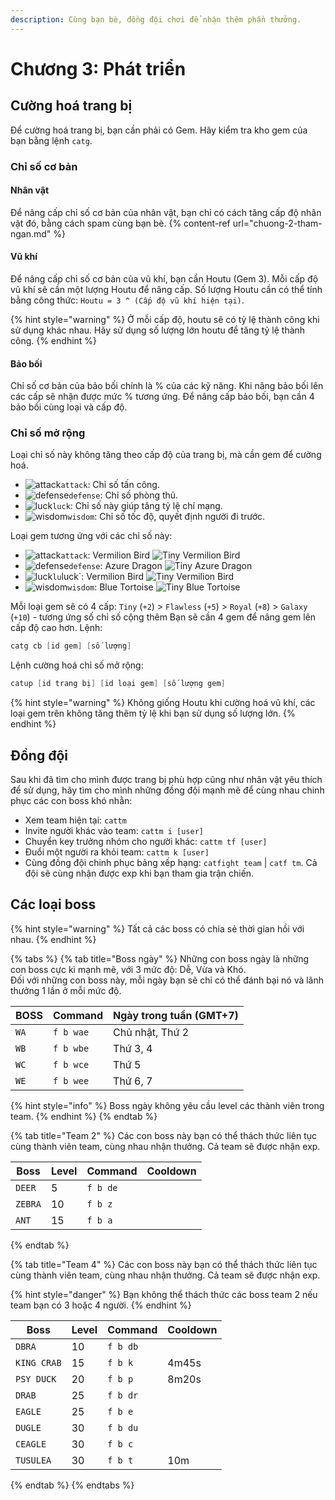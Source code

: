 ```yaml
---
description: Cùng bạn bè, đồng đội chơi để nhận thêm phần thưởng.
---
```


# Chương 3: Phát triển

## Cường hoá trang bị

Để cường hoá trang bị, bạn cần phải có Gem. Hãy kiểm tra kho gem của bạn bằng lệnh `catg`.

### Chỉ số cơ bản

#### Nhân vật

Để nâng cấp chỉ số cơ bản của nhân vật, bạn chỉ có cách tăng cấp độ nhân vật đó, bằng cách spam cùng bạn bè.
{% content-ref url="chuong-2-tham-ngan.md" %}

#### Vũ khí

Để nâng cấp chỉ số cơ bản của vũ khí, bạn cần Houtu (Gem 3). Mỗi cấp độ vũ khí sẽ cần một lượng Houtu để nâng cấp. Số lượng Houtu cần có thể tính bằng công thức: `Houtu = 3 ^ (Cấp độ vũ khí hiện tại)`.

{% hint style="warning" %}
Ở mỗi cấp độ, houtu sẽ có tỷ lệ thành công khi sử dụng khác nhau. Hãy sử dụng số lượng lớn houtu để tăng tỷ lệ thành công.
{% endhint %}

#### Bảo bối

Chỉ số cơ bản của bảo bối chính là % của các kỹ năng. Khi nâng bảo bối lên các cấp sẽ nhận được mức % tương ứng. Để nâng cấp bảo bối, bạn cần 4 bảo bối cùng loại và cấp độ.

### Chỉ số mở rộng

Loại chỉ số này không tăng theo cấp độ của trang bị, mà cần gem để cường hoá.

- ![attack](https://cdn.discordapp.com/emojis/689391538601852959.png?v=1&size=20)`attack`: Chỉ số tấn công.
- ![defense](https://cdn.discordapp.com/emojis/693700331216830474.png?v=1&size=20)`defense`: Chỉ số phòng thủ.
- ![luck](https://cdn.discordapp.com/emojis/689391282350588106.png?v=1&size=20)`luck`: Chỉ số này giúp tăng tỷ lệ chí mạng.
- ![wisdom](https://cdn.discordapp.com/emojis/689391102100635728.png?v=1&size=20)`wisdom`: Chỉ số tốc độ, quyết định người đi trước.

Loại gem tương ứng với các chỉ số này:

- ![attack](https://cdn.discordapp.com/emojis/689391538601852959.png?v=1&size=20)`attack`: Vermilion Bird ![Tiny Vermilion Bird](https://cdn.discordapp.com/emojis/698570646057255014.webp?size=20&quality=lossless)
- ![defense](https://cdn.discordapp.com/emojis/693700331216830474.png?v=1&size=20)`defense`: Azure Dragon ![Tiny Azure Dragon](https://cdn.discordapp.com/emojis/698566971549286462.webp?size=20&quality=lossless)
- ![luck](https://cdn.discordapp.com/emojis/689391282350588106.png?v=1&size=20)`lu`luck`: Vermilion Bird ![Tiny Vermilion Bird](https://cdn.discordapp.com/emojis/698571667441451008.webp?size=20&quality=lossless)
- ![wisdom](https://cdn.discordapp.com/emojis/689391102100635728.png?v=1&size=20)`wisdom`: Blue Tortoise ![Tiny Blue Tortoise](https://cdn.discordapp.com/emojis/698566950229508138.webp?v=1&size=20&quality=lossless)

Mỗi loại gem sẽ có 4 cấp: `Tiny` (`+2`) > `Flawless` (`+5`) > `Royal` (`+8`) > `Galaxy` (`+10`) - tương ứng số chỉ số cộng thêm
Bạn sẽ cần 4 gem để nâng gem lên cấp độ cao hơn. Lệnh:

```s
catg cb [id gem] [số lượng]
```

Lệnh cường hoá chỉ số mở rộng:

```s
catup [id trang bị] [id loại gem] [số lượng gem]
```

{% hint style="warning" %}
Không giống Houtu khi cường hoá vũ khí, các loại gem trên không tăng thêm tỷ lệ khi bạn sử dụng số lượng lớn.
{% endhint %}

## Đồng đội

Sau khi đã tìm cho mình được trang bị phù hợp cũng như nhân vật yêu thích để sử dụng, hãy tìm cho mình những đồng đội mạnh mẽ để cùng nhau chinh phục các con boss khó nhằn:

- Xem team hiện tại: `cattm`
- Invite người khác vào team: `cattm i [user]`
- Chuyển key trưởng nhóm cho người khác: `cattm tf [user]`
- Đuổi một người ra khỏi team: `cattm k [user]`
- Cùng đồng đội chinh phục bảng xếp hạng: `catfight team` | `catf tm`. Cả đội sẽ cùng nhận được exp khi bạn tham gia trận chiến.

## Các loại boss

{% hint style="warning" %}
Tất cả các boss có chia sẻ thời gian hồi với nhau.
{% endhint %}

{% tabs %}
{% tab title="Boss ngày" %}
Những con boss ngày là những con boss cực kì mạnh mẽ, với 3 mức độ: Dễ, Vừa và Khó.\
Đối với những con boss này, mỗi ngày bạn sẽ chỉ có thể đánh bại nó và lãnh thưởng 1 lần ở mỗi mức độ.

| BOSS  | Command   | Ngày trong tuần (GMT+7) |
| ----- | --------- | ----------------------- |
| `WA`  | `f b wae` | Chủ nhật, Thứ 2         |
| `WB`  | `f b wbe` | Thứ 3, 4                |
| `WC`  | `f b wce` | Thứ 5                   |
| `WE`  | `f b wee` | Thứ 6, 7                |

{% hint style="info" %}
Boss ngày không yêu cầu level các thành viên trong team.
{% endhint %}
{% endtab %}

{% tab title="Team 2" %}
Các con boss này bạn có thể thách thức liên tục cùng thành viên team, cùng nhau nhận thưởng. Cả team sẽ được nhận exp.

| Boss    | Level | Command  | Cooldown |
| ------- | ----- | -------- | -------- |
| `DEER`  | 5     | `f b de` |          |
| `ZEBRA` | 10    | `f b z`  |          |
| `ANT`   | 15    | `f b a`  |          |
{% endtab %}

{% tab title="Team 4" %}
Các con boss này bạn có thể thách thức liên tục cùng thành viên team, cùng nhau nhận thưởng. Cả team sẽ được nhận exp.

{% hint style="danger" %}
Bạn không thể thách thức các boss team 2 nếu team bạn có 3 hoặc 4 người.
{% endhint %}

| Boss        | Level | Command  | Cooldown |
| ----------- | ----- | -------- | -------- |
| `DBRA`      | 10    | `f b db` |          |
| `KING CRAB` | 15    | `f b k`  | 4m45s    |
| `PSY DUCK`  | 20    | `f b p`  | 8m20s    |
| `DRAB`      | 25    | `f b dr` |          |
| `EAGLE`     | 25    | `f b e`  |          |
| `DUGLE`     | 30    | `f b du` |          |
| `CEAGLE`    | 30    | `f b c`  |          |
| `TUSULEA`   | 30    | `f b t`  | 10m      |
{% endtab %}
{% endtabs %}
